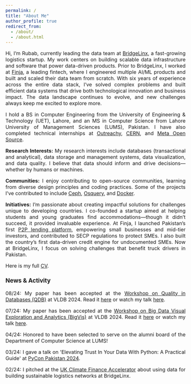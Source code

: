 ```yaml
---
permalink: /
title: "About Me"
author_profile: true
redirect_from: 
  - /about/
  - /about.html
---
```


<style>body {text-align: justify; font-size:16}</style>

Hi, I’m Rubab, currently leading the data team at [BridgeLinx](https://www.crunchbase.com/organization/bridgelinx), a fast-growing logistics startup. My work centers on building scalable data infrastructure and software that power data-driven products. Prior to BridgeLinx, I worked at [Finja](https://www.crunchbase.com/organization/finja), a leading fintech, where I engineered multiple AI/ML products and built and scaled their data team from scratch. With six years of experience across the entire data stack, I’ve solved complex problems and built efficient data systems that drive both technological innovation and business impact. The data landscape continues to evolve, and new challenges always keep me excited to explore more.

I hold a BS in Computer Engineering from the University of Engineering & Technology (UET), Lahore, and an MS in Computer Science from Lahore University of Management Sciences (LUMS), Pakistan. I have also completed technical internships at [Outreachy](https://www.outreachy.org/), [CERN](https://home.cern/), and [Meta Open Source](https://opensource.fb.com/).

<b>Research Interests:</b> My research interests include databases (transactional and analytical), data storage and management systems, data visualization, and data quality. I believe that data should inform and drive decisions—whether by humans or machines.

<b>Communities:</b> I enjoy contributing to open-source communities, learning from diverse design principles and coding practices. Some of the projects I’ve contributed to include [Ceph](https://ceph.io/en), [Osquery](https://www.osquery.io/), and [Docker](https://www.docker.com/).

<b>Initiatives:</b>
I’m passionate about creating impactful solutions for challenges unique to developing countries. I co-founded a startup aimed at helping students and young graduates find accommodations—though it didn’t succeed, it provided invaluable experience. At Finja, I launched Pakistan’s first [P2P lending platform](https://x.com/SECPakistan/status/1526596678219972609), empowering small businesses and mid-tier investors, and contributed to SECP regulations to protect SMEs. I also built the country’s first data-driven credit engine for undocumented SMEs. Now at BridgeLinx, I focus on solving challenges that benefit truck drivers in Pakistan.

Here is my full [CV](http://rubabzs.github.io/files/Rubab_Zahra_Sarfraz_CV.pdf).

### News & Activity
08/24: My paper has been accepted at the [Workshop on Quality in Databases (QDB)](https://hpi.de/naumann/projects/conferences-and-workshops-hosted/qdb-2024.html) at VLDB 2024. Read it [here](https://rubabzs.github.io/files/qdb.pdf) or watch my talk [here](https://youtu.be/9d1LQcwBwgY).

07/24: My paper has been accepted at the [Workshop on Big Data Visual Exploration and Analytics (BigVis)](https://bigvis.imsi.athenarc.gr/bigvis2024/index.html) at VLDB 2024. Read it [here](https://rubabzs.github.io/files/vizard.pdf) or watch my talk [here](https://youtu.be/GvphIVJlKgM?si=hvIS6ZFV6djdN5dZ).

04/24: Honored to have been selected to serve on the alumni board of the Department of Computer Science at LUMS!

03/24: I gave a talk on 'Elevating Trust In Your Data With Python: A Practical Guide' at [PyCon Pakistan 2024](https://pycon.pk/).

02/24: I pitched at the [UK Climate Finance Accelerator](https://www.gov.uk/government/publications/climate-finance-accelerator/climate-finance-accelerator) about using data for building sustainable logistics networks at BridgeLinx.


